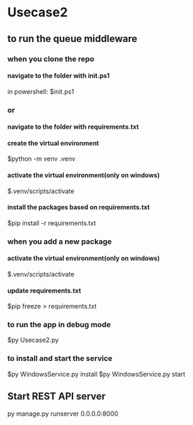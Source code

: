 # Usecase2
## to run the queue middleware
### when you clone the repo
#### navigate to the folder with init.ps1
in powershell: $init.ps1
### or
#### navigate to the folder with requirements.txt
#### create the virtual environment
$python -m venv .venv
#### activate the virtual environment(only on windows)
$.venv/scripts/activate
#### install the packages based on requirements.txt
$pip install -r requirements.txt

### when you add a new package 
#### activate the virtual environment(only on windows)
$.venv/scripts/activate
#### update requirements.txt
$pip freeze > requirements.txt 

### to run the app in debug mode
$py Usecase2.py

### to install and start the service
$py WindowsService.py install
$py WindowsService.py start

## Start REST API server
py manage.py runserver 0.0.0.0:8000